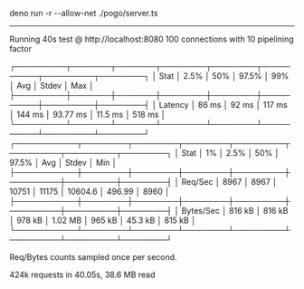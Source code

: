 deno run -r --allow-net ./pogo/server.ts

---

Running 40s test @ http://localhost:8080
100 connections with 10 pipelining factor

┌─────────┬───────┬───────┬────────┬────────┬──────────┬─────────┬────────┐
│ Stat    │ 2.5%  │ 50%   │ 97.5%  │ 99%    │ Avg      │ Stdev   │ Max    │
├─────────┼───────┼───────┼────────┼────────┼──────────┼─────────┼────────┤
│ Latency │ 86 ms │ 92 ms │ 117 ms │ 144 ms │ 93.77 ms │ 11.5 ms │ 518 ms │
└─────────┴───────┴───────┴────────┴────────┴──────────┴─────────┴────────┘
┌───────────┬────────┬────────┬────────┬─────────┬─────────┬─────────┬────────┐
│ Stat      │ 1%     │ 2.5%   │ 50%    │ 97.5%   │ Avg     │ Stdev   │ Min    │
├───────────┼────────┼────────┼────────┼─────────┼─────────┼─────────┼────────┤
│ Req/Sec   │ 8967   │ 8967   │ 10751  │ 11175   │ 10604.6 │ 496.99  │ 8960   │
├───────────┼────────┼────────┼────────┼─────────┼─────────┼─────────┼────────┤
│ Bytes/Sec │ 816 kB │ 816 kB │ 978 kB │ 1.02 MB │ 965 kB  │ 45.3 kB │ 815 kB │
└───────────┴────────┴────────┴────────┴─────────┴─────────┴─────────┴────────┘

Req/Bytes counts sampled once per second.

424k requests in 40.05s, 38.6 MB read

